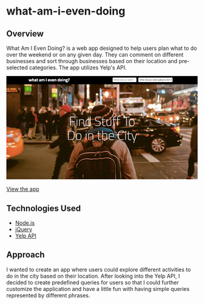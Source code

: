 # what-am-i-even-doing

## Overview

What Am I Even Doing? is a web app designed to help users plan what to do over the weekend or on any given day. They can comment on different businesses and sort through businesses based on their location and pre-selected categories. The app utilizes Yelp's API.

[![Screenshot](/public/images/app-screenshot.jpg)](http://what-am-i-even-doing.herokuapp.com/)

[View the app](http://what-am-i-even-doing.herokuapp.com/)

## Technologies Used
* [Node.js](https://nodejs.org)
* [jQuery](https://jquery.com/)
* [Yelp API](https://www.yelp.com/developers/documentation/v2/overview)

## Approach
I wanted to create an app where users could explore different activities to do in the city based on their location. After looking into the Yelp API, I decided to create predefined queries for users so that I could further customize the application and have a little fun with having simple queries represented by different phrases.
